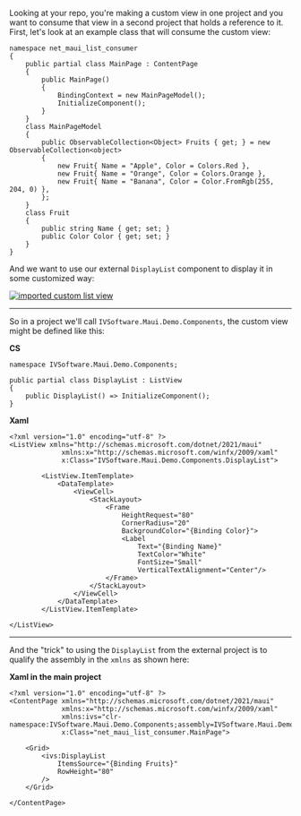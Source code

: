 Looking at your repo, you're making a custom view in one project and you want to consume that view in a second project that holds a reference to it. First, let's look at an example class that will consume the custom view:

```
namespace net_maui_list_consumer
{
    public partial class MainPage : ContentPage
    {
        public MainPage()
        {
            BindingContext = new MainPageModel();
            InitializeComponent();
        }
    }
    class MainPageModel
    {
        public ObservableCollection<Object> Fruits { get; } = new ObservableCollection<object>
        {
            new Fruit{ Name = "Apple", Color = Colors.Red },
            new Fruit{ Name = "Orange", Color = Colors.Orange },
            new Fruit{ Name = "Banana", Color = Color.FromRgb(255, 204, 0) },
        };
    }
    class Fruit
    {
        public string Name { get; set; }
        public Color Color { get; set; }
    }
}
```

And we want to use our external `DisplayList` component to display it in some customized way:

[![imported custom list view][1]][1]

___

So in a project we'll call `IVSoftware.Maui.Demo.Components`, the custom view might be defined like this:

**CS**

```
namespace IVSoftware.Maui.Demo.Components;

public partial class DisplayList : ListView
{
	public DisplayList() => InitializeComponent();
}
```

**Xaml**

```
<?xml version="1.0" encoding="utf-8" ?>
<ListView xmlns="http://schemas.microsoft.com/dotnet/2021/maui"
             xmlns:x="http://schemas.microsoft.com/winfx/2009/xaml"
             x:Class="IVSoftware.Maui.Demo.Components.DisplayList">
    
        <ListView.ItemTemplate>
            <DataTemplate>
                <ViewCell>
                    <StackLayout>
                        <Frame 
                            HeightRequest="80"
                            CornerRadius="20"
                            BackgroundColor="{Binding Color}">
                            <Label 
                                Text="{Binding Name}" 
                                TextColor="White" 
                                FontSize="Small"
                                VerticalTextAlignment="Center"/>
                        </Frame>
                    </StackLayout>
                </ViewCell>
            </DataTemplate>
        </ListView.ItemTemplate>

</ListView>
```
___

And the "trick" to using the `DisplayList` from the external project is to qualify the assembly in the `xmlns` as shown here:

**Xaml in the main project**

```
<?xml version="1.0" encoding="utf-8" ?>
<ContentPage xmlns="http://schemas.microsoft.com/dotnet/2021/maui"
             xmlns:x="http://schemas.microsoft.com/winfx/2009/xaml"
             xmlns:ivs="clr-namespace:IVSoftware.Maui.Demo.Components;assembly=IVSoftware.Maui.Demo.Components"
             x:Class="net_maui_list_consumer.MainPage">

    <Grid>
        <ivs:DisplayList
            ItemsSource="{Binding Fruits}"
            RowHeight="80"
        />
    </Grid>

</ContentPage>
```


  [1]: https://i.stack.imgur.com/mmeaN.png